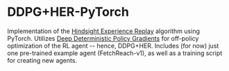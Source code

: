# DDPG+HER-PyTorch

Implementation of the [Hindsight Experience Replay](https://arxiv.org/abs/1707.01495) algorithm using PyTorch.  Utilizes [Deep Deterministic Policy Gradients](https://arxiv.org/pdf/1509.02971.pdf) for off-policy optimization of the RL agent -- hence, DDPG+HER.  Includes (for now) just one pre-trained example agent (FetchReach-v1), as well as a training script for creating new agents.
